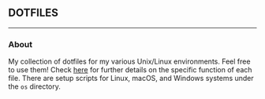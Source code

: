 ## DOTFILES

---
### About

My collection of dotfiles for my various Unix/Linux environments. Feel free to use them! Check [here](./docs/files.md) for further details on the specific function of each file.
There are setup scripts for Linux, macOS, and Windows systems under the `os` directory. 

